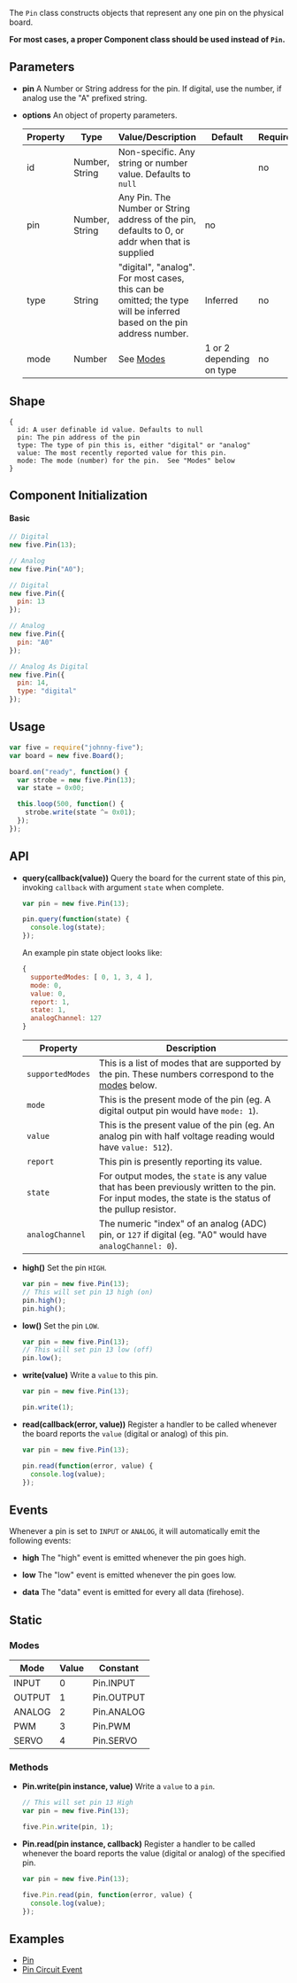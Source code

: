 The `Pin` class constructs objects that represent any one pin on the physical board.

**For most cases, a proper Component class should be used instead of `Pin`.**


## Parameters

- **pin** A Number or String address for the pin. If digital, use the number, if analog use the "A" prefixed string.

- **options** An object of property parameters.

  | Property | Type | Value/Description | Default | Required | 
  | --- | --- | --- | --- | --- | 
  | id | Number, String | Non-specific. Any string or number value. Defaults to `null` || no | 
  | pin | Number, String | Any Pin. The Number or String address of the pin, defaults to 0, or addr when that is supplied | no || 
  | type | String | "digital", "analog". For most cases, this can be omitted; the type will be inferred based on the pin address number. | Inferred | no | 
  | mode | Number | See [Modes](#Modes) | 1 or 2 depending on type | no |



## Shape

```
{ 
  id: A user definable id value. Defaults to null
  pin: The pin address of the pin
  type: The type of pin this is, either "digital" or "analog"
  value: The most recently reported value for this pin.
  mode: The mode (number) for the pin.  See "Modes" below
}
```


## Component Initialization

#### Basic

```js
// Digital
new five.Pin(13);

// Analog
new five.Pin("A0");
```

```js
// Digital
new five.Pin({
  pin: 13
});

// Analog
new five.Pin({
  pin: "A0"
});

// Analog As Digital
new five.Pin({
  pin: 14,
  type: "digital"
});
```

## Usage

```js
var five = require("johnny-five");
var board = new five.Board();

board.on("ready", function() {
  var strobe = new five.Pin(13);
  var state = 0x00;

  this.loop(500, function() {
    strobe.write(state ^= 0x01);
  });
});
```


## API

- **query(callback(value))** Query the board for the current state of this pin, invoking `callback` with argument `state` when complete.
  ```js
  var pin = new five.Pin(13);

  pin.query(function(state) {
    console.log(state);
  });
  ```
  An example pin state object looks like: 
  ```js
  { 
    supportedModes: [ 0, 1, 3, 4 ],
    mode: 0,
    value: 0,
    report: 1,
    state: 1,
    analogChannel: 127 
  }
  ```

  | Property | Description |
  | -------- | ----------- |
  | `supportedModes` | This is a list of modes that are supported by the pin. These numbers correspond to the [modes](#modes) below. |
  | `mode` | This is the present mode of the pin (eg. A digital output pin would have `mode: 1`).
  | `value` | This is the present value of the pin (eg. An analog pin with half voltage reading would have `value: 512`). |
  | `report` | This pin is presently reporting its value. 
  | `state` | For output modes, the `state` is any value that has been previously written to the pin. For input modes, the state is the status of the pullup resistor. |
  | `analogChannel` | The numeric "index" of an analog (ADC) pin, or `127` if digital (eg. "A0" would have `analogChannel: 0`). |


- **high()** Set the pin `HIGH`.
  ```js
  var pin = new five.Pin(13);
  // This will set pin 13 high (on)
  pin.high();
  pin.high();
  ```

- **low()** Set the pin `LOW`.
  ```js
  var pin = new five.Pin(13);
  // This will set pin 13 low (off)
  pin.low();
  ```

- **write(value)** Write a `value` to this pin.
  ```js
  var pin = new five.Pin(13);

  pin.write(1);
  ```

- **read(callback(error, value))** Register a handler to be called whenever the board reports the `value` (digital or analog) of this pin. 
  ```js
  var pin = new five.Pin(13);

  pin.read(function(error, value) {
    console.log(value);
  });
  ```

## Events

Whenever a pin is set to `INPUT` or `ANALOG`, it will automatically emit the following events: 

- **high** The "high" event is emitted whenever the pin goes high.

- **low** The "low" event is emitted whenever the pin goes low.

- **data** The "data" event is emitted for every all data (firehose).




## Static

### Modes

| Mode   | Value | Constant   |
|--------|-------|------------|
| INPUT  | 0     | Pin.INPUT  |
| OUTPUT | 1     | Pin.OUTPUT |
| ANALOG | 2     | Pin.ANALOG |
| PWM    | 3     | Pin.PWM    |
| SERVO  | 4     | Pin.SERVO  |

### Methods

- **Pin.write(pin instance, value)** Write a `value` to a `pin`.
  ```js
  // This will set pin 13 High
  var pin = new five.Pin(13);

  five.Pin.write(pin, 1);
  ```

- **Pin.read(pin instance, callback)** Register a handler to be called whenever the board reports the value (digital or analog) of the specified pin. 
  ```js
  var pin = new five.Pin(13);

  five.Pin.read(pin, function(error, value) {
    console.log(value);
  });
  ```

<!--remove-start-->

## Examples
- [Pin](https://github.com/rwldrn/johnny-five/blob/master/docs/pin.md)
- [Pin Circuit Event](https://github.com/rwldrn/johnny-five/blob/master/docs/pin-circuit-event.md)

<!--remove-end-->